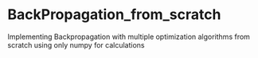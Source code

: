 # BackPropagation_from_scratch
Implementing Backpropagation with multiple optimization algorithms from scratch using only numpy for calculations

